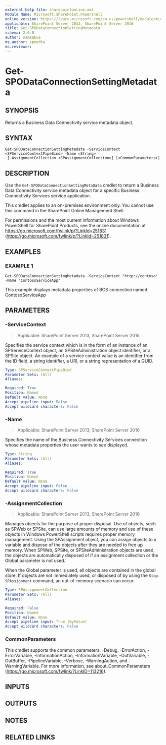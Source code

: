 ```yaml
---
external help file: sharepointonline.xml
Module Name: Microsoft.SharePoint.Powershell
online version: https://learn.microsoft.com/en-us/powershell/module/microsoft.sharepoint.powershell/get-spodataconnectionsettingmetadata
applicable: SharePoint Server 2013, SharePoint Server 2016
title: Get-SPODataConnectionSettingMetadata
schema: 2.0.0
author: samkabue
ms.author: speedta
ms.reviewer:
---
```


# Get-SPODataConnectionSettingMetadata

## SYNOPSIS

Returns a Business Data Connectivity service metadata object.

## SYNTAX

```
Get-SPODataConnectionSettingMetadata -ServiceContext <SPServiceContextPipeBind> -Name <String>
 [-AssignmentCollection <SPAssignmentCollection>] [<CommonParameters>]
```

## DESCRIPTION
Use the `Get-SPODataConnectionSettingMetaData` cmdlet to return a Business Data Connectivity service metadata object for a specific Business Connectivity Services service application.

This cmdlet applies to an on-premises environment only.
You cannot use this command in the SharePoint Online Management Shell.

For permissions and the most current information about Windows PowerShell for SharePoint Products, see the online documentation at https://go.microsoft.com/fwlink/p/?LinkId=251831 (https://go.microsoft.com/fwlink/p/?LinkId=251831).

## EXAMPLES

### EXAMPLE 1
```
Get-SPODataConnectionSettingMetadata -ServiceContext "http://contoso" -Name "ContosoServiceApp"
```

This example displays metadata properties of BCS connection named ContosoServiceApp

## PARAMETERS

### -ServiceContext

> Applicable: SharePoint Server 2013, SharePoint Server 2016

Specifies the service context which is in the form of an instance of an SPServiceContext object, an SPSiteAdministration object identifier, or a SPSite object.
An example of a service context value is an identifier from the ID field, a string identifier, a URI, or a string representation of a GUID.

```yaml
Type: SPServiceContextPipeBind
Parameter Sets: (All)
Aliases:

Required: True
Position: Named
Default value: None
Accept pipeline input: False
Accept wildcard characters: False
```

### -Name

> Applicable: SharePoint Server 2013, SharePoint Server 2016

Specifies the name of the Business Connectivity Services connection whose metadata properties the user wants to see displayed.

```yaml
Type: String
Parameter Sets: (All)
Aliases:

Required: True
Position: Named
Default value: None
Accept pipeline input: False
Accept wildcard characters: False
```

### -AssignmentCollection

> Applicable: SharePoint Server 2013, SharePoint Server 2016

Manages objects for the purpose of proper disposal.
Use of objects, such as SPWeb or SPSite, can use large amounts of memory and use of these objects in Windows PowerShell scripts requires proper memory management.
Using the SPAssignment object, you can assign objects to a variable and dispose of the objects after they are needed to free up memory.
When SPWeb, SPSite, or SPSiteAdministration objects are used, the objects are automatically disposed of if an assignment collection or the Global parameter is not used.

When the Global parameter is used, all objects are contained in the global store.
If objects are not immediately used, or disposed of by using the `Stop-SPAssignment` command, an out-of-memory scenario can occur.

```yaml
Type: SPAssignmentCollection
Parameter Sets: (All)
Aliases:

Required: False
Position: Named
Default value: None
Accept pipeline input: True (ByValue)
Accept wildcard characters: False
```

### CommonParameters
This cmdlet supports the common parameters: -Debug, -ErrorAction, -ErrorVariable, -InformationAction, -InformationVariable, -OutVariable, -OutBuffer, -PipelineVariable, -Verbose, -WarningAction, and -WarningVariable. For more information, see about_CommonParameters (https://go.microsoft.com/fwlink/?LinkID=113216).

## INPUTS

## OUTPUTS

## NOTES

## RELATED LINKS
